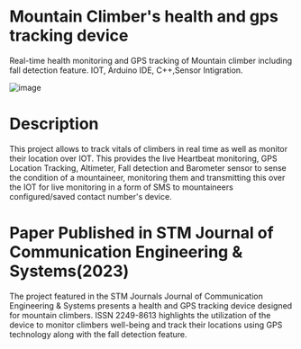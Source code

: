 # Mountain Climber's health and gps tracking device
Real-time health monitoring and GPS tracking of Mountain climber including fall detection feature.  IOT, Arduino IDE, C++,Sensor Intigration.

![image](https://github.com/gambre09/Mountain-Climber-health-and-gps-tracking/assets/115577142/e695d1c2-59eb-43c1-9522-e4bd0aa3657d)

# Description

  This project allows to track vitals of climbers in real time as well as monitor their
location over IOT. This provides the live Heartbeat monitoring, GPS Location Tracking,
Altimeter, Fall detection and Barometer sensor to sense the condition of a mountaineer,
monitoring them and transmitting this over the IOT for live monitoring in a form of SMS to
mountaineers configured/saved contact number's device.

# Paper Published in STM Journal of Communication Engineering & Systems(2023)

The project featured in the STM Journals Journal of Communication Engineering & Systems presents a health and GPS tracking device designed for mountain climbers. ISSN 2249-8613 highlights the utilization of the device to monitor climbers well-being and track their
locations using GPS technology along with the fall detection feature.
